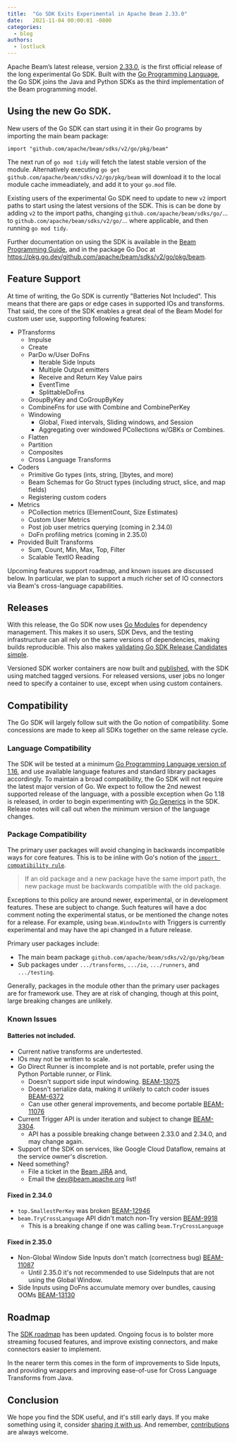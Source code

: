 ```yaml
---
title:  "Go SDK Exits Experimental in Apache Beam 2.33.0"
date:   2021-11-04 00:00:01 -0800
categories:
  - blog
authors:
  - lostluck
---
```

<!--
Licensed under the Apache License, Version 2.0 (the "License");
you may not use this file except in compliance with the License.
You may obtain a copy of the License at

http://www.apache.org/licenses/LICENSE-2.0

Unless required by applicable law or agreed to in writing, software
distributed under the License is distributed on an "AS IS" BASIS,
WITHOUT WARRANTIES OR CONDITIONS OF ANY KIND, either express or implied.
See the License for the specific language governing permissions and
limitations under the License.
-->

Apache Beam’s latest release, version [2.33.0](/get-started/downloads/), is the first official release of the long experimental Go SDK.
Built with the [Go Programming Language](https://golang.org/), the Go SDK joins the Java and Python SDKs as the third implementation of the Beam programming model.

<!--more-->

## Using the new Go SDK.

New users of the Go SDK can start using it in their Go programs by importing the main beam package:

```
import "github.com/apache/beam/sdks/v2/go/pkg/beam"
```

The next run of `go mod tidy` will fetch the latest stable version of the module.
Alternatively executing `go get github.com/apache/beam/sdks/v2/go/pkg/beam` will download it to the local module cache immeadiately, and add it to your `go.mod` file.

Existing users of the experimental Go SDK need to update to new `v2` import paths to start using the latest versions of the SDK.
This is can be done by adding `v2` to the import paths, changing `github.com/apache/beam/sdks/go/`... to `github.com/apache/beam/sdks/v2/go/`... where applicable, and then running `go mod tidy`.

Further documentation on using the SDK is available in the [Beam Programming Guide](/documentation/programming-guide/), and in the package Go Doc at https://pkg.go.dev/github.com/apache/beam/sdks/v2/go/pkg/beam.

## Feature Support

At time of writing, the Go SDK is currently "Batteries Not Included".
This means that there are gaps or edge cases in supported IOs and transforms.
That said, the core of the SDK enables a great deal of the Beam Model for
custom user use, supporting following features:

* PTransforms
  * Impulse
  * Create
  * ParDo w/User DoFns
    * Iterable Side Inputs
    * Multiple Output emitters
    * Receive and Return Key Value pairs
    * EventTime
    * SplittableDoFns
  * GroupByKey and CoGroupByKey
  * CombineFns for use with Combine and CombinePerKey
  * Windowing
    * Global, Fixed intervals, Sliding windows, and Session
    * Aggregating over windowed PCollections w/GBKs or Combines.
  * Flatten
  * Partition
  * Composites
  * Cross Language Transforms
* Coders
  * Primitive Go types (ints, string, []bytes, and more)
  * Beam Schemas for Go Struct types (including struct, slice, and map fields)
  * Registering custom coders
* Metrics
  * PCollection metrics (ElementCount, Size Estimates)
  * Custom User Metrics
  * Post job user metrics querying (coming in 2.34.0)
  * DoFn profiling metrics (coming in 2.35.0)
* Provided Built Transforms
  * Sum, Count, Min, Max, Top, Filter
  * Scalable TextIO Reading

Upcoming features support roadmap, and known issues are discussed below.
In particular, we plan to support a much richer set of IO connectors via Beam's cross-language capabilities.

## Releases

With this release, the Go SDK now uses [Go Modules](https://golang.org/ref/mod) for dependency management.
This makes it so users, SDK Devs, and the testing infrastructure can all rely on the same versions of dependencies, making builds reproducible.
This also makes [validating Go SDK Release Candidates simple](/blog/validate-beam-release/#configuring-a-go-build-to-validate-a-beam-release-candidate).

Versioned SDK worker containers are now built and [published](https://hub.docker.com/r/apache/beam_go_sdk/tags?page=1&ordering=last_updated), with the SDK using matched tagged versions.
For released versions, user jobs no longer need to specify a container to use, except when using custom containers.

## Compatibility

The Go SDK will largely follow suit with the Go notion of compatibility.
Some concessions are made to keep all SDKs together on the same release cycle.

### Language Compatibility

The SDK will be tested at a minimum [Go Programming Language version of 1.16](https://golang.org/doc/devel/release), and use available language features and standard library packages accordingly.
To maintain a broad compatibility, the Go SDK will not require the latest major version of Go.
We expect to follow the 2nd newest supported release of the language, with a possible exception when Go 1.18 is released, in order to begin experimenting with [Go Generics](https://go.dev/blog/generics-proposal) in the SDK.
Release notes will call out when the minimum version of the language changes.

### Package Compatibility

The primary user packages will avoid changing in backwards incompatible ways for core features.
This is to be inline with Go's notion of the [`import compatibility rule`](https://research.swtch.com/vgo-import).

> If an old package and a new package have the same import path,
> the new package must be backwards compatible with the old package.

Exceptions to this policy are around newer, experimental, or in development features.
These are subject to change.
Such features will have a doc comment noting the experimental status, or be mentioned the change notes for a release.
For example, using `beam.WindowInto` with Triggers is currently experimental and may have the api changed in a future release.

Primary user packages include:
* The main beam package `github.com/apache/beam/sdks/v2/go/pkg/beam`
* Sub packages under `.../transforms`, `.../io`, `.../runners`, and `.../testing`.

Generally, packages in the module other than the primary user packages are for framework use.
They are at risk of changing, though at this point, large breaking changes are unlikely.

### Known Issues

#### Batteries not included.
* Current native transforms are undertested.
* IOs may not be written to scale.
* Go Direct Runner is incomplete and is not portable, prefer using the Python Portable runner, or Flink.
  * Doesn't support side input windowing. [BEAM-13075](https://issues.apache.org/jira/browse/BEAM-13075)
  * Doesn't serialize data, making it unlikely to catch coder issues [BEAM-6372](https://issues.apache.org/jira/browse/BEAM-6372)
  * Can use other general improvements, and become portable [BEAM-11076](https://issues.apache.org/jira/browse/BEAM-11076)
* Current Trigger API is under iteration and subject to change [BEAM-3304](https://issues.apache.org/jira/browse/BEAM-3304).
  * API has a possible breaking change between 2.33.0 and 2.34.0, and may change again.
* Support of the SDK on services, like Google Cloud Dataflow, remains at the service owner's discretion.
* Need something?
  * File a ticket in the [Beam JIRA](https://issues.apache.org/jira/issues/?jql=project%20%3D%20BEAM%20AND%20component%20%3D%20sdk-go) and,
  * Email the dev@beam.apache.org list!

#### Fixed in 2.34.0
  * `top.SmallestPerKey` was broken [BEAM-12946](https://issues.apache.org/jira/browse/BEAM-12946)
  * `beam.TryCrossLanguage` API didn't match non-Try version [BEAM-9918](https://issues.apache.org/jira/browse/BEAM-9918)
    * This is a breaking change if one was calling `beam.TryCrossLanguage`

#### Fixed in 2.35.0
  * Non-Global Window Side Inputs don't match (correctness bug) [BEAM-11087](https://issues.apache.org/jira/browse/BEAM-11087)
    * Until 2.35.0 it's not recommended to use SideInputs that are not using the Global Window.
  * Side Inputs using DoFns accumulate memory over bundles, causing OOMs [BEAM-13130](https://issues.apache.org/jira/browse/BEAM-13130)

## Roadmap

The [SDK roadmap](/roadmap/go-sdk/) has been updated.
Ongoing focus is to bolster more streaming focused features, and improve existing connectors, and make connectors easier to implement.

In the nearer term this comes in the form of improvements to Side Inputs, and providing wrappers and improving ease-of-use for Cross Language Transforms from Java.

## Conclusion

We hope you find the SDK useful, and it's still early days.
If you make something using it, consider [sharing it with us](/community/contact-us/).
And remember, [contributions](/contribute/) are always welcome.
